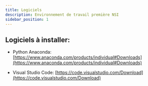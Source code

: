 ```yaml
---
title: Logiciels
description: Environnement de travail première NSI
sidebar_position: 1
---
```


## Logiciels à installer:

- Python Anaconda: [https://www.anaconda.com/products/individual#Downloads](https://www.anaconda.com/products/individual#Downloads)

- Visual Studio Code: [https://code.visualstudio.com/Download](https://code.visualstudio.com/Download)
